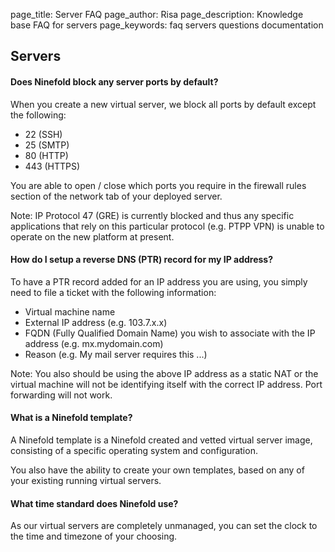 page_title: Server FAQ
page_author: Risa
page_description: Knowledge base FAQ for servers
page_keywords: faq servers questions documentation

## Servers

#### Does Ninefold block any server ports by default?

When you create a new virtual server, we block all ports by default except the following:

* 22 (SSH) 
* 25 (SMTP)
* 80 (HTTP)
* 443 (HTTPS)

You are able to open / close which ports you require in the firewall rules section of the network tab of your deployed server.

Note: IP Protocol 47 (GRE) is currently blocked and thus any specific applications that rely on this particular protocol (e.g. PTPP VPN) is unable to operate on the new platform at present.

#### How do I setup a reverse DNS (PTR) record for my IP address?

To have a PTR record added for an IP address you are using, you simply need to file a ticket with the following information:

* Virtual machine name
* External IP address (e.g. 103.7.x.x)
* FQDN (Fully Qualified Domain Name) you wish to associate with the IP address (e.g. mx.mydomain.com)
* Reason (e.g. My mail server requires this ...)

Note: You also should be using the above IP address as a static NAT or the virtual machine will not be identifying itself with the correct IP address. Port forwarding will not work.

#### What is a Ninefold template?

A Ninefold template is a Ninefold created and vetted virtual server image, consisting of a specific operating system and configuration.

You also have the ability to create your own templates, based on any of your existing running virtual servers.

#### What time standard does Ninefold use?

As our virtual servers are completely unmanaged, you can set the clock to the time and timezone of your choosing.
